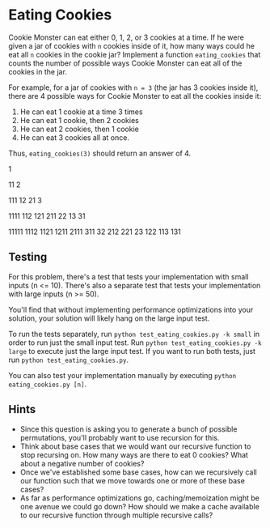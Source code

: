 # Eating Cookies

Cookie Monster can eat either 0, 1, 2, or 3 cookies at a time. If he were given a jar of cookies with `n` cookies inside of it, how many ways could he eat all `n` cookies in the cookie jar? Implement a function `eating_cookies` that counts the number of possible ways Cookie Monster can eat all of the cookies in the jar. 

For example, for a jar of cookies with `n = 3` (the jar has 3 cookies inside it), there are 4 possible ways for Cookie Monster to eat all the cookies inside it:

 1. He can eat 1 cookie at a time 3 times
 2. He can eat 1 cookie, then 2 cookies 
 3. He can eat 2 cookies, then 1 cookie
 4. He can eat 3 cookies all at once. 

Thus, `eating_cookies(3)` should return an answer of 4.



1

11
2

111
12
21
3

1111
112
121
211
22
13
31

11111
1112
1121
1211
2111
311
32
212
221
23
122
113
131

## Testing

For this problem, there's a test that tests your implementation with small inputs (n <= 10). There's also a separate test that tests your implementation with large inputs (n >= 50). 

You'll find that without implementing performance optimizations into your solution, your solution will likely hang on the large input test. 

To run the tests separately, run `python test_eating_cookies.py -k small` in order to run just the small input test. Run `python test_eating_cookies.py -k large` to execute just the large input test. If you want to run both tests, just run `python test_eating_cookies.py`.

You can also test your implementation manually by executing `python eating_cookies.py [n]`.

## Hints

 * Since this question is asking you to generate a bunch of possible permutations, you'll probably want to use recursion for this.
 * Think about base cases that we would want our recursive function to stop recursing on. How many ways are there to eat 0 cookies? What about a negative number of cookies? 
 * Once we've established some base cases, how can we recursively call our function such that we move towards one or more of these base cases?
 * As far as performance optimizations go, caching/memoization might be one avenue we could go down? How should we make a cache available to our recursive function through multiple recursive calls?
